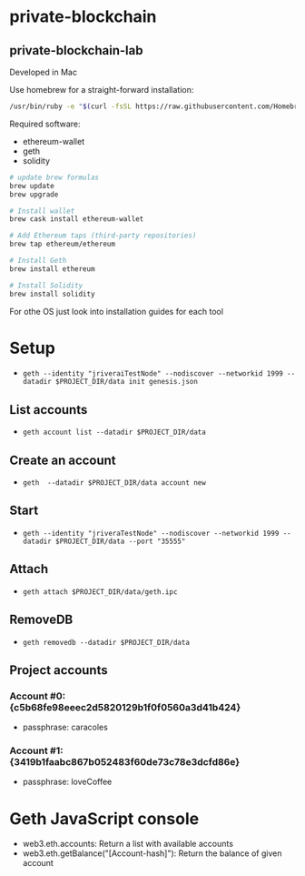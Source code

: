 # private-blockchain
private-blockchain-lab
-- 
Developed in Mac

Use homebrew for a straight-forward installation:

``` bash
/usr/bin/ruby -e "$(curl -fsSL https://raw.githubusercontent.com/Homebrew/install/master/install)"
```

Required software:
- ethereum-wallet
- geth
- solidity

``` bash
# update brew formulas
brew update
brew upgrade

# Install wallet
brew cask install ethereum-wallet

# Add Ethereum taps (third-party repositories)
brew tap ethereum/ethereum

# Install Geth
brew install ethereum

# Install Solidity
brew install solidity
```

For othe OS just look into installation guides for each tool

# Setup
- `geth --identity "jriveraiTestNode" --nodiscover --networkid 1999 --datadir $PROJECT_DIR/data init genesis.json`

## List accounts
- `geth account list --datadir $PROJECT_DIR/data`

## Create an account
- `geth  --datadir $PROJECT_DIR/data account new`

## Start
- `geth --identity "jriveraTestNode" --nodiscover --networkid 1999 --datadir $PROJECT_DIR/data --port "35555"`

## Attach
- `geth attach $PROJECT_DIR/data/geth.ipc`

## RemoveDB
- `geth removedb --datadir $PROJECT_DIR/data`

## Project accounts
### Account #0: {c5b68fe98eeec2d5820129b1f0f0560a3d41b424} 
- passphrase: caracoles
### Account #1: {3419b1faabc867b052483f60de73c78e3dcfd86e}
- passphrase: loveCoffee

# Geth JavaScript console
- web3.eth.accounts: Return a list with available accounts
- web3.eth.getBalance("[Account-hash]"): Return the balance of given account


